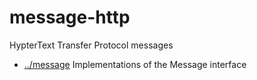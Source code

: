 
<!-- title start -->

# message-http

HypterText Transfer Protocol messages

 * [../message](..) Implementations of the Message interface

<!-- title end -->